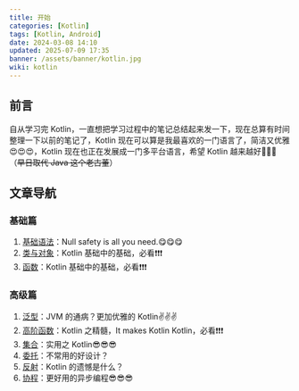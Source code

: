 ```yaml
---
title: 开始
categories: [Kotlin]
tags: [Kotlin, Android]
date: 2024-03-08 14:10
updated: 2025-07-09 17:35
banner: /assets/banner/kotlin.jpg
wiki: kotlin
---
```

## 前言

自从学习完 Kotlin，一直想把学习过程中的笔记总结起来发一下，现在总算有时间整理一下以前的笔记了，Kotlin 现在可以算是我最喜欢的一门语言了，简洁又优雅:heart_eyes::heart_eyes::heart_eyes:，Kotlin 现在也正在发展成一门多平台语言，希望 Kotlin 越来越好:clap::clap::clap:（~~早日取代 Java 这个老古董~~）

## 文章导航

### 基础篇

1. [基础语法](../kotlin-基础语法/)：Null safety is all you need.:yum::yum::yum:
2. [类与对象](../kotlin-类与对象/)：Kotlin 基础中的基础，必看:exclamation::exclamation::exclamation:
3. [函数](../kotlin-函数/)：Kotlin 基础中的基础，必看:exclamation::exclamation::exclamation:

### 高级篇

1. [泛型](../kotlin-泛型/)：JVM 的通病？更加优雅的 Kotlin:v::v::v:
2. [高阶函数](../kotlin-高阶函数/)：Kotlin 之精髓，It makes Kotlin Kotlin，必看:exclamation::exclamation::exclamation:
3. [集合](../kotlin-集合/)：实用之 Kotlin:sunglasses::sunglasses::sunglasses:
4. [委托](../kotlin-委托/)：不常用的好设计？
5. [反射](../kotlin-反射/)：Kotlin 的遗憾是什么？
6. [协程](../kotlin-协程/)：更好用的异步编程:sunglasses::sunglasses::sunglasses:
